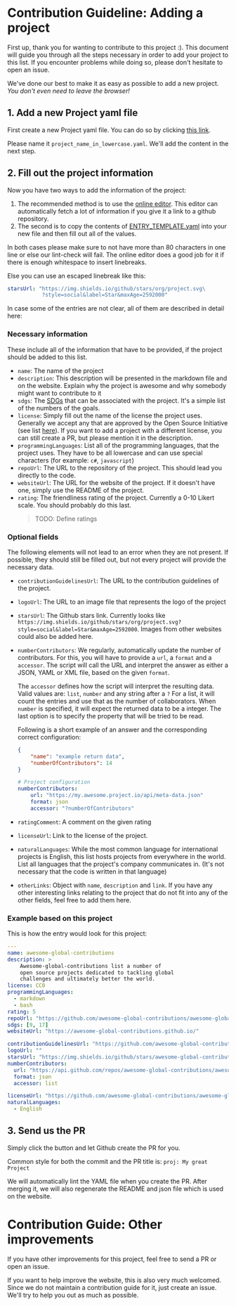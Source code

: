 # Contribution Guideline: Adding a project

First up, thank you for wanting to contribute to this project :).
This document will guide you through all the steps necessary in
order to add your project to this list.
If you encounter problems while doing so, please don't hesitate
to open an issue.

We've done our best to make it as easy as possible to add a new
project.
_You don't even need to leave the browser!_

## 1. Add a new Project yaml file

First create a new Project yaml file.
You can do so by clicking [this link](https://github.com/awesome-global-contributions/awesome-global-contributions/new/master/src).

Please name it `project_name_in_lowercase.yaml`.
We'll add the content in the next step.

## 2. Fill out the project information

Now you have two ways to add the information of the project:

1. The recommended method is to use the
    [online editor](https://awesome-global-contributions.github.io/#/create).
    This editor can automatically fetch a lot of information if
    you give it a link to a github repository.
2. The second is to copy the contents of
    [ENTRY_TEMPLATE.yaml](https://github.com/awesome-global-contributions/awesome-global-contributions/blob/master/ENTRY_TEMPLATE.yaml)
    into your new file and then fill out all of the values.

In both cases please make sure to not have more than 80 characters
in one line or else our lint-check will fail.
The online editor does a good job for it if there is enough
whitespace to insert linebreaks.

Else you can use an escaped linebreak like this:

```yaml
starsUrl: "https://img.shields.io/github/stars/org/project.svg\
           ?style=social&label=Star&maxAge=2592000"
```

In case some of the entries are not clear, all of them are
described in detail here:

### Necessary information

These include all of the information that have to be provided, if
the project should be added to this list.

- `name`: The name of the project
- `description`: This description will be presented in the markdown
    file and on the website.
    Explain why the project is awesome and why somebody might want
    to contribute to it
- `sdgs`: The [SDGs](https://www.undp.org/content/undp/en/home/sustainable-development-goals.html)
    that can be associated with the project.
    It's a simple list of the numbers of the goals.
- `license`: Simply fill out the name of the license the project uses.
    Generally we accept any that are approved by the Open Source
    Initiative (see list [here](https://opensource.org/licenses/alphabetical)).
    If you want to add a project with a different license, you can
    still create a PR, but please mention it in the description.
- `programmingLanguages`: List all of the programming languages, that
    the project uses.
    They have to be all lowercase and can use special characters
    (for example: `c#`, `javascript`)
- `repoUrl`: The URL to the repository of the project.
    This should lead you directly to the code.
- `websiteUrl`: The URL for the website of the project.
    If it doesn't have one, simply use the README of the project.
- `rating`: The friendliness rating of the project.
    Currently a 0-10 Likert scale. You should probably do this last.
    <!-- See the [guide]() to know what number to give it. -->
    > TODO: Define ratings

### Optional fields

The following elements will not lead to an error when they are not present.
If possible, they should still be filled out, but not every project will provide
the necessary data.

- `contributionGuidelinesUrl`: The URL to the contribution guidelines
    of the project.
- `logoUrl`: The URL to an image file that represents the logo of the
    project
- `starsUrl`: The Github stars link.
    Currently looks like `https://img.shields.io/github/stars/org/project.svg?style=social&label=Star&maxAge=2592000`.
    Images from other websites could also be added here.
- `numberContributors`: We regularly, automatically update the number
    of contributors.
    For this, you will have to provide a `url`, a `format` and a `accessor`.
    The script will call the URL and interpret the answer as either a JSON,
    YAML or XML file, based on the given `format`.

    The `accessor` defines how the script will interpret the resulting data.
    Valid values are: `list`, `number` and any string after a `?`
    For a list, it will count the entries and use that as the number of
    collaborators.
    When `number` is specified, it will expect the returned data to be a
    integer.
    The last option is to specify the property that will be tried to be read.

    Following is a short example of an answer and the corresponding correct
    configuration:
    ```json
    {
        "name": "example return data",
        "numberOfContributors": 14
    }
    ```
    ```yaml
    # Project configuration
    numberContributors:
        url: "https://my.awesome.project.io/api/meta-data.json"
        format: json
        accessor: "?numberOfContributors"
    ```
- `ratingComment`: A comment on the given rating
- `licenseUrl`: Link to the license of the project.
- `naturalLanguages`: While the most common language for international projects
    is English, this list hosts projects from everywhere in the world.
    List all languages that the project's company communicates in.
    (It's not necessary that the code is written in that language)
- `otherLinks`: Object with `name`, `description` and `link`.
    If you have any other interesting links relating to the project that do not
    fit into any of the other fields, feel free to add them here.

### Example based on this project

This is how the entry would look for this project:

```yaml
---
name: awesome-global-contributions
description: >
    Awesome-global-contributions list a number of
    open source projects dedicated to tackling global
    challenges and ultimately better the world.
license: CC0
programmingLanguages:
  - markdown
  - bash
rating: 5
repoUrl: "https://github.com/awesome-global-contributions/awesome-global-contributions"
sdgs: [9, 17]
websiteUrl: "https://awesome-global-contributions.github.io/"

contributionGuidelinesUrl: "https://github.com/awesome-global-contributions/awesome-global-contributions/blob/master/CONTRIBUTING.md"
logoUrl: ""
starsUrl: "https://img.shields.io/github/stars/awesome-global-contributions/awesome-global-contributions.svg?style=social&label=Star&maxAge=2592000"
numberContributors:
  url: "https://api.github.com/repos/awesome-global-contributions/awesome-global-contributions/stats/contributors"
  format: json
  accessor: list

licenseUrl: "https://github.com/awesome-global-contributions/awesome-global-contributions/blob/master/LICENSE"
naturalLanguages:
  - English
```

## 3. Send us the PR

Simply click the button and let Github create the PR for you.

Common style for both the commit and the PR title is: `proj: My great Project`

We will automatically lint the YAML file when you create the PR.
After merging it, we will also regenerate the README and json
file which is used on the website.

# Contribution Guide: Other improvements

If you have other improvements for this project, feel free to
send a PR or open an issue.

If you want to help improve the website, this is also very much
welcomed.
Since we do not maintain a contribution guide for it, just create
an issue.
We'll try to help you out as much as possible.